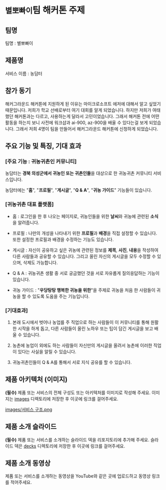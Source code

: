 # `별뽀빠이`팀 해커톤 주제

## 팀명

팀명 : 별뽀빠이


## 제품명

서비스 이름 :  농담터


## 참가 동기

해커그라운드 해커톤에 지원하게 된 이유는 마이크로소프트 에저에 대해서 알고 싶었기 때문입니다. 저희가 학교 선배로부터 여기 대회를 알게 되었습니다. 하지만 저희가 여태 했던 해커톤과는 다르고, 사용하는게 달라서 고민이었습니다. 그래서 해커톤 전에 어떤 활동을 하는지 보니 사전에 워크샵과 ai-900, az-900을 배울 수 있다는걸 보게 되었습니다. 그래서 저희 4명이 팀을 만들어서 해커그라운드 해커톤에 신청하게 되었습니다.


## 주요 기능 및 특징, 기대 효과


### **[주요 기능 : 귀농귀촌인 커뮤니티]**

농담터는 **경북 의성군에서 귀농인 또는 귀촌인들**을 대상으로 한 귀농귀촌 커뮤니티 서비스입니다.

농담터에는 "**홈**", "**프로필**", "**게시글**", "**Q & A**", "**귀농 가이드**" 기능들이 있습니다. 


### **[귀농귀촌 대표 플랫폼]**

- 홈 : 로그인을 한 후 나오는 페이지로, 귀농인들을 위한 **날씨**와 귀농에 관련된 **소식**을 알려줍니다.

- 프로필 : 나만의 개성을 나타내기 위한 **프로필**과 **배경**을 직접 설정할 수 있습니다. 또한 설정한 프로필과 배경을 수정하는 기능도 있습니다.

- 게시글 : 자신이 공유하고 싶은 귀농에 관련된 정보를 **제목**, **사진**, **내용**을 작성하여 다른 사람들과 공유할 수 있습니다. 그리고 올린 자신의 게시글을 모두 수정할 수 있으며, 삭제도 가능합니다.
  
- Q & A : 귀농귀촌 생활 중 서로 궁금했던 것을 서로 자유롭게 질의응답하는 기능이 있습니다.
  
- 귀농 가이드 : "**우당탕탕 행복한 귀농을 위한**"을 주제로 귀농을 처음 한 사람들이 귀농을 할 수 있도록 도움을 주는 기능입니다.


### **[기대효과]**

1. 본래 도시에서 벗어나 농업를 주 직업으로 하는 사람들이 이 커뮤니티를 통해 원활한 시작을 하게 돕고, 다른 사람들이 올린 노하우 또는 팁이 담긴 게시글을 보고 배울 수 있습니다.

2. 농촌에 농업이 외에도 하는 사람들이 자신만의 게시글을 올려서 농촌에 이러한 직업이 있다는 사실을 알릴 수 있습니다.

3. 귀농귀촌인들이 Q & A를 통해서 서로 지식 공유를 할 수 있습니다.




## 제품 아키텍처 (이미지)

**(필수)** 제품 또는 서비스의 전체 구성도 또는 아키텍처를 이미지로 작성해 주세요. 이미지는 [images](./images) 디렉토리에 저장한 후 이곳에 링크를 걸어주세요.

[images/서비스 구조.png
](https://github.com/hackersground-kr/hg-starbbobbai-team/blob/88f77a7fa0790df6366c0819088c0540e9f4698f/images/%E1%84%89%E1%85%A5%E1%84%87%E1%85%B5%E1%84%89%E1%85%B3%20%E1%84%80%E1%85%AE%E1%84%8C%E1%85%A9.png)
## 제품 소개 슬라이드

**(필수)** 제품 또는 서비스를 소개하는 슬라이드 덱을 리포지토리에 추가해 주세요. 슬라이드 덱은 [decks](./decks) 디렉토리에 저장한 후 이곳에 링크를 걸어주세요.

## 제품 소개 동영상

제품 또는 서비스를 소개하는 동영상을 YouTube와 같은 곳에 업로드하고 동영상 링크를 적어주세요.
